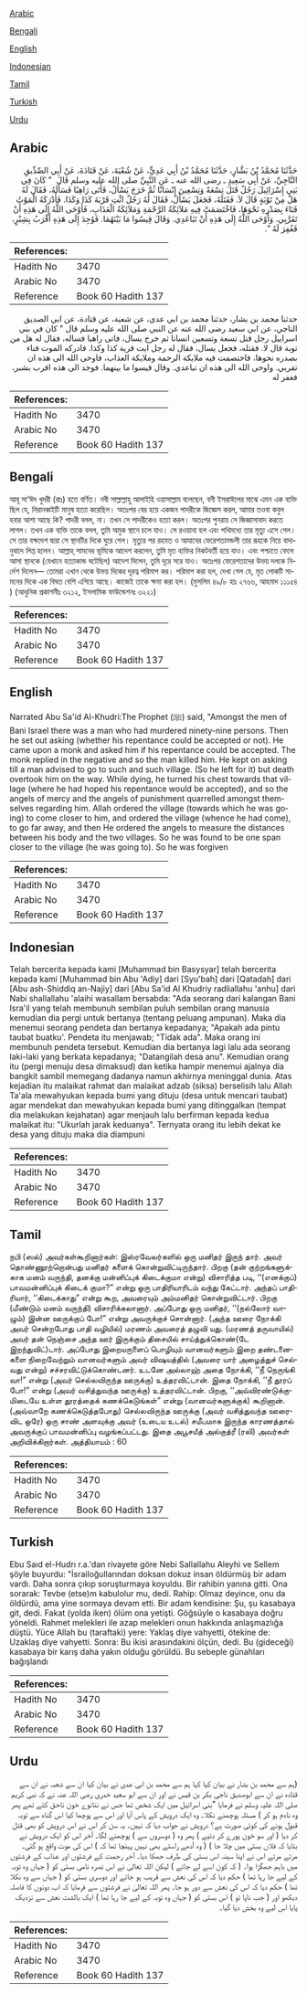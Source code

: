 [Arabic](#arabic)

[Bengali](#bengali)

[English](#english)

[Indonesian](#indonesian)

[Tamil](#tamil)

[Turkish](#turkish)

[Urdu](#urdu)

## Arabic


<div dir="rtl" lang="ar" style={{fontSize:'larger',backgroundColor:'#f8f9fa',padding:20}}>
حَدَّثَنَا مُحَمَّدُ بْنُ بَشَّارٍ، حَدَّثَنَا مُحَمَّدُ بْنُ أَبِي عَدِيٍّ، عَنْ شُعْبَةَ، عَنْ قَتَادَةَ، عَنْ أَبِي الصِّدِّيقِ النَّاجِيِّ، عَنْ أَبِي سَعِيدٍ ـ رضى الله عنه ـ عَنِ النَّبِيِّ صلى الله عليه وسلم قَالَ ‏ "‏ كَانَ فِي بَنِي إِسْرَائِيلَ رَجُلٌ قَتَلَ تِسْعَةً وَتِسْعِينَ إِنْسَانًا ثُمَّ خَرَجَ يَسْأَلُ، فَأَتَى رَاهِبًا فَسَأَلَهُ، فَقَالَ لَهُ هَلْ مِنْ تَوْبَةٍ قَالَ لاَ‏.‏ فَقَتَلَهُ، فَجَعَلَ يَسْأَلُ، فَقَالَ لَهُ رَجُلٌ ائْتِ قَرْيَةَ كَذَا وَكَذَا‏.‏ فَأَدْرَكَهُ الْمَوْتُ فَنَاءَ بِصَدْرِهِ نَحْوَهَا، فَاخْتَصَمَتْ فِيهِ مَلاَئِكَةُ الرَّحْمَةِ وَمَلاَئِكَةُ الْعَذَابِ، فَأَوْحَى اللَّهُ إِلَى هَذِهِ أَنْ تَقَرَّبِي‏.‏ وَأَوْحَى اللَّهُ إِلَى هَذِهِ أَنْ تَبَاعَدِي‏.‏ وَقَالَ قِيسُوا مَا بَيْنَهُمَا‏.‏ فَوُجِدَ إِلَى هَذِهِ أَقْرَبُ بِشِبْرٍ، فَغُفِرَ لَهُ ‏"‏‏.‏
</div>
<div style={{backgroundColor:'#f8f9fa',padding:20, marginBottom: 10}}><table> <thead> <tr> <th>References:</th> <th></th> </tr> </thead> <tbody><tr><td>Hadith No</td><td>3470</td></tr><tr><td>Arabic No</td><td>3470</td></tr><tr><td>Reference</td><td>Book 60 Hadith 137</td></tr></tbody></table></div>


<div dir="rtl" lang="ar" style={{fontSize:'larger',backgroundColor:'#f8f9fa',padding:20}}>
حدثنا محمد بن بشار، حدثنا محمد بن ابي عدي، عن شعبة، عن قتادة، عن ابي الصديق الناجي، عن ابي سعيد رضى الله عنه عن النبي صلى الله عليه وسلم قال " كان في بني اسراييل رجل قتل تسعة وتسعين انسانا ثم خرج يسال، فاتى راهبا فساله، فقال له هل من توبة قال لا. فقتله، فجعل يسال، فقال له رجل ايت قرية كذا وكذا. فادركه الموت فناء بصدره نحوها، فاختصمت فيه ملايكة الرحمة وملايكة العذاب، فاوحى الله الى هذه ان تقربي. واوحى الله الى هذه ان تباعدي. وقال قيسوا ما بينهما. فوجد الى هذه اقرب بشبر، فغفر له
</div>
<div style={{backgroundColor:'#f8f9fa',padding:20, marginBottom: 10}}><table> <thead> <tr> <th>References:</th> <th></th> </tr> </thead> <tbody><tr><td>Hadith No</td><td>3470</td></tr><tr><td>Arabic No</td><td>3470</td></tr><tr><td>Reference</td><td>Book 60 Hadith 137</td></tr></tbody></table></div>

## Bengali


<div dir="ltr" lang="bn" style={{fontSize:'larger',backgroundColor:'#f8f9fa',padding:20}}>
আবূ সা‘ঈদ খুদরী (রাঃ) হতে বর্ণিত। নবী সাল্লাল্লাহু আলাইহি ওয়াসাল্লাম বলেছেন, বনী ইসরাঈলের মাঝে এমন এক ব্যক্তি ছিল যে, নিরানব্বইটি মানুষ হত্যা করেছিল। অতঃপর বের হয়ে একজন পাদরীকে জিজ্ঞেস করল, আমার তওবা কবুল হবার আশা আছে কি? পাদরী বলল, না। তখন সে পাদরীকেও হত্যা করল। অতঃপর পুনরায় সে জিজ্ঞাসাবাদ করতে লাগল। তখন এক ব্যক্তি তাকে বলল, তুমি অমুক স্থানে চলে যাও। সে রওয়ানা হল এবং পথিমধ্যে তার মৃত্যু এসে গেল। সে তার বক্ষদেশ দ্বারা সে স্থানটির দিকে ঘুরে গেল। মৃত্যুর পর রহমত ও আযাবের ফেরেশতামন্ডলী তার রূহকে নিয়ে বাদানুবাদে লিপ্ত হলেন। আল্লাহ্ সামনের ভূমিকে আদেশ করলেন, তুমি মৃত ব্যক্তির নিকটবর্তী হয়ে যাও। এবং পশ্চাতে ফেলে আসা স্থানকে (যেখানে হত্যাকান্ড ঘটেছিল) আদেশ দিলেন, তুমি দূরে সরে যাও। অতঃপর ফেরেশতাদের উভয় দলকে নির্দেশ দিলেন— তোমরা এখান থেকে উভয় দিকের দূরত্ব পরিমাপ কর। পরিমাপ করা হল, দেখা গেল যে, মৃত লোকটি সামনের দিকে এক বিঘত বেশি এগিয়ে আছে। কাজেই তাকে ক্ষমা করা হল। (মুসলিম ৪৯/৮ হাঃ ২৭৬৬, আহমাদ ১১১৫৪ ) (আধুনিক প্রকাশনীঃ ৩২১২, ইসলামিক ফাউন্ডেশনঃ ৩২২১)
</div>
<div style={{backgroundColor:'#f8f9fa',padding:20, marginBottom: 10}}><table> <thead> <tr> <th>References:</th> <th></th> </tr> </thead> <tbody><tr><td>Hadith No</td><td>3470</td></tr><tr><td>Arabic No</td><td>3470</td></tr><tr><td>Reference</td><td>Book 60 Hadith 137</td></tr></tbody></table></div>

## English


<div dir="ltr" lang="en" style={{fontSize:'larger',backgroundColor:'#f8f9fa',padding:20}}>
Narrated Abu Sa'id Al-Khudri:The Prophet (ﷺ) said, "Amongst the men of Bani Israel there was a man who had murdered ninety-nine persons. Then he set out asking (whether his repentance could be accepted or not). He came upon a monk and asked him if his repentance could be accepted. The monk replied in the negative and so the man killed him. He kept on asking till a man advised to go to such and such village. (So he left for it) but death overtook him on the way. While dying, he turned his chest towards that village (where he had hoped his repentance would be accepted), and so the angels of mercy and the angels of punishment quarrelled amongst themselves regarding him. Allah ordered the village (towards which he was going) to come closer to him, and ordered the village (whence he had come), to go far away, and then He ordered the angels to measure the distances between his body and the two villages. So he was found to be one span closer to the village (he was going to). So he was forgiven
</div>
<div style={{backgroundColor:'#f8f9fa',padding:20, marginBottom: 10}}><table> <thead> <tr> <th>References:</th> <th></th> </tr> </thead> <tbody><tr><td>Hadith No</td><td>3470</td></tr><tr><td>Arabic No</td><td>3470</td></tr><tr><td>Reference</td><td>Book 60 Hadith 137</td></tr></tbody></table></div>

## Indonesian


<div dir="ltr" lang="id" style={{fontSize:'larger',backgroundColor:'#f8f9fa',padding:20}}>
Telah bercerita kepada kami [Muhammad bin Basysyar] telah bercerita kepada kami [Muhammad bin Abu 'Adiy] dari [Syu'bah] dari [Qatadah] dari [Abu ash-Shiddiq an-Najiy] dari [Abu Sa'id Al Khudriy radliallahu 'anhu] dari Nabi shallallahu 'alaihi wasallam bersabda: "Ada seorang dari kalangan Bani Isra'il yang telah membunuh sembilan puluh sembilan orang manusia kemudian dia pergi untuk bertanya (tentang peluang ampunan). Maka dia menemui seorang pendeta dan bertanya kepadanya; "Apakah ada pintu taubat buatku'. Pendeta itu menjawab; "Tidak ada". Maka orang ini membunuh pendeta tersebut. Kemudian dia bertanya lagi lalu ada seorang laki-laki yang berkata kepadanya; "Datangilah desa anu". Kemudian orang itu (pergi menuju desa dimaksud) dan ketika hampir menemui ajalnya dia bangkit sambil memegang dadanya namun akhirnya meninggal dunia. Atas kejadian itu malaikat rahmat dan malaikat adzab (siksa) berselisih lalu Allah Ta'ala mewahyukan kepada bumi yang dituju (desa untuk mencari taubat) agar mendekat dan mewahyukan kepada bumi yang ditinggalkan (tempat dia melakukan kejahatan) agar menjauh lalu berfirman kepada kedua malaikat itu: "Ukurlah jarak keduanya". Ternyata orang itu lebih dekat ke desa yang dituju maka dia diampuni
</div>
<div style={{backgroundColor:'#f8f9fa',padding:20, marginBottom: 10}}><table> <thead> <tr> <th>References:</th> <th></th> </tr> </thead> <tbody><tr><td>Hadith No</td><td>3470</td></tr><tr><td>Arabic No</td><td>3470</td></tr><tr><td>Reference</td><td>Book 60 Hadith 137</td></tr></tbody></table></div>

## Tamil


<div dir="ltr" lang="ta" style={{fontSize:'larger',backgroundColor:'#f8f9fa',padding:20}}>
நபி (ஸல்) அவர்கள்கூறினார்கள்: இஸ்ரவேலர்களில் ஒரு மனிதர் இருந் தார். அவர் தொண்ணூற்றொன்பது மனிதர் களைக் கொன்றுவிட்டிருந்தார். பிறகு (தன் குற்றங்களுக்காக மனம் வருந்தி, தனக்கு மன்னிப்புக் கிடைக்குமா என்று) விசாரித்த படி, ‘‘(எனக்குப்) பாவமன்னிப்புக் கிடைக் குமா?” என்று ஒரு பாதிரியாரிடம் வந்து கேட்டார். அந்தப் பாதிரியார், ‘‘கிடைக்காது” என்று கூற, அவரையும் அம்மனிதர் கொன்றுவிட்டார். பிறகு (மீண்டும் மனம் வருந்தி) விசாரிக்கலானார். அப்போது ஒரு மனிதர், ‘‘(நல்லோர் வாழும்) இன்ன ஊருக்குப் போ!” என்று அவருக்குச் சொன்னார். (அந்த ஊரை நோக்கி அவர் சென்றபோது பாதி வழியில்) மரணம் அவரைத் தழுவி யது. (மரணத் தருவாயில்) அவர் தன் நெஞ்சை அந்த ஊர் இருக்கும் திசையில் சாய்த்துக்கொண்(டே இறந்துவிட்)டார். அப்போது இறையருளைப் பொழியும் வானவர்களும் இறை தண்டனைகளை நிறைவேற்றும் வானவர்களும் அவர் விஷயத்தில் (அவரை யார் அழைத்துச் செல்வது என்று) சச்சரவிட்டுக்கொண்டனர். உடனே அல்லாஹ் அதை நோக்கி, ‘‘நீ நெருங்கி வா!” என்று (அவர் செல்லவிருந்த ஊருக்கு) உத்தரவிட்டான். இதை நோக்கி, ‘‘நீ தூரப் போ!” என்று (அவர் வசித்துவந்த ஊருக்கு) உத்தரவிட்டான். பிறகு, ‘‘அவ்விரண்டுக்குமிடையே உள்ள தூரத்தைக் கணக்கெடுங்கள்” என்று (வானவர்களுக்குக்) கூறினான். (அவ்வாறே கணக்கெடுத்தபோது) செல்லவிருந்த ஊருக்கு (அவர் வசித்துவந்த ஊரைவிட ஒரே) ஒரு சாண் அளவுக்கு அவர் (உடைய உடல்) சமீபமாக இருந்த காரணத்தால் அவருக்குப் பாவமன்னிப்பு வழங்கப்பட்டது. இதை அபூசயீத் அல்குத்ரீ (ரலி) அவர்கள் அறிவிக்கிறார்கள். அத்தியாயம் : 60
</div>
<div style={{backgroundColor:'#f8f9fa',padding:20, marginBottom: 10}}><table> <thead> <tr> <th>References:</th> <th></th> </tr> </thead> <tbody><tr><td>Hadith No</td><td>3470</td></tr><tr><td>Arabic No</td><td>3470</td></tr><tr><td>Reference</td><td>Book 60 Hadith 137</td></tr></tbody></table></div>

## Turkish


<div dir="ltr" lang="tr" style={{fontSize:'larger',backgroundColor:'#f8f9fa',padding:20}}>
Ebu Saıd el-Hudrı r.a.'dan rivayete göre Nebi Sallallahu Aleyhi ve Sellem şöyle buyurdu: "İsrailoğullarından doksan dokuz insan öldürmüş bir adam vardı. Daha sonra çıkıp soruşturmaya koyuldu. Bir rahibin yanına gitti. Ona sorarak: Tevbe (etse)m kabulolur mu, dedi. Rahip: Olmaz deyince, onu da öldürdü, ama yine sormaya devam etti. Bir adam kendisine: Şu, şu kasabaya git, dedi. Fakat (yolda iken) ölüm ona yetişti. Göğsüyle o kasabaya doğru yöneldi. Rahmet melekleri ile azap melekleri onun hakkında anlaşmazlığa düştü. Yüce Allah bu (taraftaki) yere: Yaklaş diye vahyetti, ötekine de: Uzaklaş diye vahyetti. Sonra: Bu ikisi arasındakini ölçün, dedi. Bu (gideceği) kasabaya bir karış daha yakın olduğu görüldü. Bu sebeple günahları bağışlandı
</div>
<div style={{backgroundColor:'#f8f9fa',padding:20, marginBottom: 10}}><table> <thead> <tr> <th>References:</th> <th></th> </tr> </thead> <tbody><tr><td>Hadith No</td><td>3470</td></tr><tr><td>Arabic No</td><td>3470</td></tr><tr><td>Reference</td><td>Book 60 Hadith 137</td></tr></tbody></table></div>

## Urdu


<div dir="rtl" lang="ur" style={{fontSize:'larger',backgroundColor:'#f8f9fa',padding:20}}>
(ہم سے محمد بن بشار نے بیان کیا کہا ہم سے محمد بن ابی عدی نے بیان کیا ان سے شعبہ نے ان سے قتادہ نے ان سے ابوصدیق ناجی بکر بن قیس نے اور ان سے ابو سعید خدری رضی اللہ عنہ نے کہ نبی کریم صلی اللہ علیہ وسلم نے فرمایا ”بنی اسرائیل میں ایک شخص تھا جس نے ننانوے خون ناحق کئے تھے پھر وہ نادم ہو کر ) مسئلہ پوچھنے نکلا۔ وہ ایک درویش کے پاس آیا اور اس سے پوچھا کیا اس گناہ سے توبہ قبول ہونے کی کوئی صورت ہے؟ درویش نے جواب دیا کہ نہیں۔ یہ سن کر اس نے اس درویش کو بھی قتل کر دیا ( اور سو خون پورے کر دئیے ) پھر وہ ( دوسروں سے ) پوچھنے لگا۔ آخر اس کو ایک درویش نے بتایا کہ فلاں بستی میں چلا جا ) ( وہ آدھے راستے بھی نہیں پہنچا تھا کہ ) اس کی موت واقع ہو گئی۔ مرتے مرتے اس نے اپنا سینہ اس بستی کی طرف جھکا دیا۔ آخر رحمت کے فرشتوں اور عذاب کے فرشتوں میں باہم جھگڑا ہوا۔ ( کہ کون اسے لے جائے ) لیکن اللہ تعالیٰ نے اس نصرہ نامی بستی کو ( جہاں وہ توبہ کے لیے جا رہا تھا ) حکم دیا کہ اس کی نعش سے قریب ہو جائے اور دوسری بستی کو ( جہاں سے وہ نکلا تھا ) حکم دیا کہ اس کی نعش سے دور ہو جا۔ پھر اللہ تعالیٰ نے فرشتوں سے فرمایا کہ اب دونوں کا فاصلہ دیکھو اور ( جب ناپا تو ) اس بستی کو ( جہاں وہ توبہ کے لیے جا رہا تھا ) ایک بالشت نعش سے نزدیک پایا اس لیے وہ بخش دیا گیا۔
</div>
<div style={{backgroundColor:'#f8f9fa',padding:20, marginBottom: 10}}><table> <thead> <tr> <th>References:</th> <th></th> </tr> </thead> <tbody><tr><td>Hadith No</td><td>3470</td></tr><tr><td>Arabic No</td><td>3470</td></tr><tr><td>Reference</td><td>Book 60 Hadith 137</td></tr></tbody></table></div>
